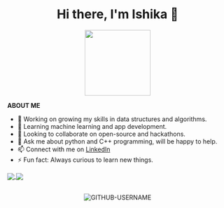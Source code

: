 <h1 align = "center">Hi there, I'm Ishika 👋</h1>
<p align = "center">
  <img src = "https://c.tenor.com/EU5PsyIFwRUAAAAi/wumpus-discord.gif", height = "150", width = "150">
 </p>

**ABOUT ME**<br>
- 🔭 Working on growing my skills in data structures and algorithms.
- 🌱 Learning machine learning and app development.
- 👯 Looking to collaborate on open-source and hackathons.
- 💬 Ask me about python and C++ programming, will be happy to help.
- 📫 Connect with me on [LinkedIn](https://www.linkedin.com/in/ishika-punchariya-7a286121b)
- ⚡ Fun fact: Always curious to learn new things.
  
 <a href="https://github.com/Ishika2/github-readme-stats">
  <img align="center" src="https://github-readme-stats.vercel.app/api?username=Ishika2&show_icons=true&theme=radical" />
</a>
<a href="https://github.com/Ishika2/convoychat">
  <!--- &nbsp&nbsp&nbsp&nbsp&nbsp&nbsp&nbsp&nbsp&nbsp&nbsp&nbsp&nbsp&nbsp&nbsp&nbsp&nbsp&nbsp&nbsp&nbsp&nbsp&nbsp&nbsp&nbsp&nbsp -->
  <img align="center" src="https://github-readme-stats.vercel.app/api/top-langs/?username=Ishika2&layout=compact" />
</a>



<p align = "center">
  <!--<font style = "courier new"> <i>VISITOR COUNT</i> </font>-->
  <br>
  <!--<img src = "https://profile-counter.glitch.me/{Ishika2}/count.svg">-->
  <img src="https://komarev.com/ghpvc/?username=Ishika2&label=PROFILE+VIEWS&color=green&style=plastic" alt="GITHUB-USERNAME" />
</p>


